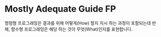 # Mostly Adequate Guide FP

명령형 프로그래밍은 결과를 위해 어떻게(How) 할지 지시 하는 과정이 포함되는데 반해, 함수형 프로그래밍은 해당 하는 것이 무엇(What)인지를 표현합니다.
